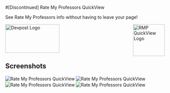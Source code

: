 #[Discontinued] Rate My Professors QuickView

See Rate My Professors info without having to leave your page!

<img src="https://darshanbhatta.com/rmp/images/icon.png" alt="RMP QuickView Logo" height = "100px" width = "100px" align="right">

<a href="https://chrome.google.com/webstore/detail/rate-my-professors-quickv/npjghfoamhdipohjjgeaglkiiaifdpmm?hl=en"><img src="https://i2.wp.com/gbhackers.com/wp-content/uploads/2017/08/Chrome-Extensions.png?fit=684%2C367&ssl=1" height="90" width="171" alt="Devpost Logo"></a>

## Screenshots
<img src="https://user-images.githubusercontent.com/36747258/56532354-3c32df00-651b-11e9-81ab-4bee9eefd639.png" alt="Rate My Professors QuickView" align="center">
<img src="https://user-images.githubusercontent.com/36747258/56532355-3c32df00-651b-11e9-98c8-3a83dbf9cf5e.png" alt="Rate My Professors QuickView" align="center">
<img src="https://user-images.githubusercontent.com/36747258/56532356-3c32df00-651b-11e9-8f27-66bfcc93f698.png" alt="Rate My Professors QuickView" align="center">
<img src="https://user-images.githubusercontent.com/36747258/56532353-3c32df00-651b-11e9-9abf-573190b18b29.png" alt="Rate My Professors QuickView" align="center">
